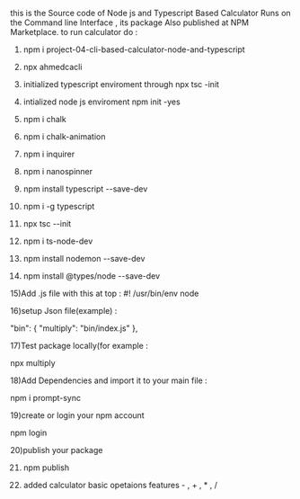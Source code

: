 this is the Source code of Node js and Typescript Based Calculator Runs on the Command line Interface , its package Also published at NPM Marketplace. to run calculator do :

1) npm i project-04-cli-based-calculator-node-and-typescript 

2) npx ahmedcacli

3) initialized typescript enviroment through npx tsc -init

4) intialized node js enviroment npm init -yes

5) npm i chalk 

6) npm i chalk-animation 

7) npm i inquirer

8) npm i nanospinner

9) npm install typescript --save-dev

10) npm i -g typescript 

11) npx tsc --init

12) npm i ts-node-dev

13) npm install nodemon --save-dev

14) npm install @types/node --save-dev

15)Add .js file with this at top : #! /usr/bin/env node

16)setup Json file(example) :

"bin": { "multiply": "bin/index.js" },

17)Test package locally(for example :

npx multiply

18)Add Dependencies and import it to your main file :

npm i prompt-sync

19)create or login your npm account

npm login

20)publish your package

21) npm publish

22) added calculator basic opetaions features - , + , * , /
